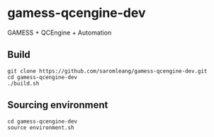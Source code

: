 # gamess-qcengine-dev
GAMESS + QCEngine + Automation

## Build
```
git clone https://github.com/saromleang/gamess-qcengine-dev.git
cd gamess-qcengine-dev
./build.sh
```

## Sourcing environment
```
cd gamess-qcengine-dev
source environment.sh
```
